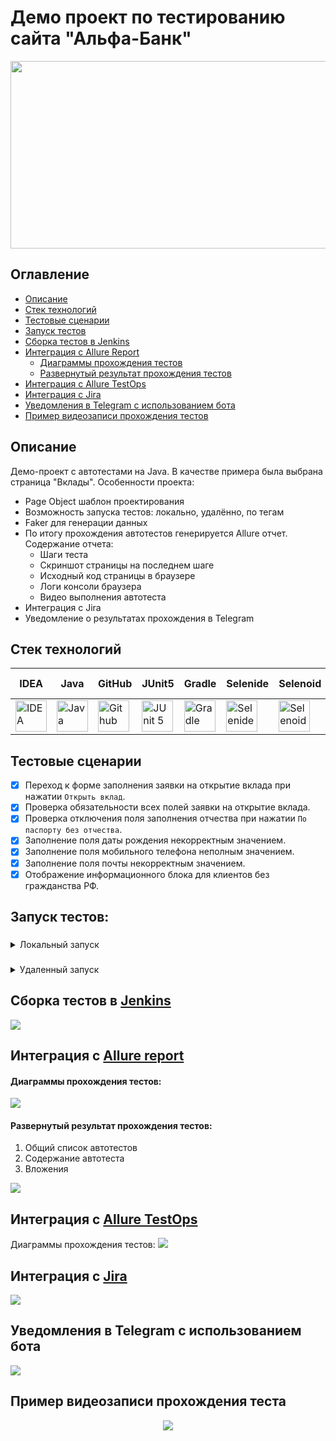 <h1>Демо проект по тестированию сайта "Альфа-Банк"</h1>


<p align="center">
<img src="images/logo/alfabank-logo.png" width="751" height="300" >
</p>

## Оглавление
+ [Описание](#Описание)
+ [Стек технологий](#Стек-технологий)
+ [Тестовые сценарии](#Тестовые-сценарии)
+ [Запуск тестов](#Запуск-тестов)
+ [Cборка тестов в Jenkins](#Cборка-тестов-в-Jenkins)
+ [Интеграция с Allure Report](#интеграция-с-allure-report)
    + [Диаграммы прохождения тестов](#Диаграммы-прохождения-тестов)
    + [Развернутый результат прохождения тестов](#Развернутый-результат-прохождения-тестов)
+ [Интеграция с Allure TestOps](#Интеграция-с-Allure-TestOps)
+ [Интеграция с Jira](#Интеграция-с-Jira)
+ [Уведомления в Telegram с использованием бота](#Уведомления-в-Telegram-с-использованием-бота)
+ [Пример видеозаписи прохождения тестов](#Пример-видеозаписи-прохождения-теста)

## Описание
Демо-проект с автотестами на Java. В качестве примера была выбрана страница "Вклады".
Особенности проекта:
- Page Object шаблон проектирования
- Возможность запуска тестов: локально, удалённо, по тегам
- Faker для генерации данных
- По итогу прохождения автотестов генерируется Allure отчет. Содержание отчета:
    - Шаги теста
    - Скриншот страницы на последнем шаге
    - Исходный код страницы в браузере
    - Логи консоли браузера
    - Видео выполнения автотеста
- Интеграция с Jira
- Уведомление о результатах прохождения в Telegram

## Стек технологий
| IDEA | Java | GitHub | JUnit5 | Gradle | Selenide | Selenoid | Allure | Jenkins | Allure TO| Jira |
| ------ | ------ | ------ | ------ | ------ | ------ | ------ | ------ | ------ | ------ | ------ |
| <a href="https://www.jetbrains.com/idea/"><img src="images/logo/Idea.svg" width="50" height="50"  alt="IDEA" title="vs IDEA"/></a> | <a href="https://www.java.com/"><img src="images/logo/Java.svg" width="50" height="50"  alt="Java" title="vs Java"/></a> | <a href="https://github.com/"><img src="images/logo/GitHub.svg" width="50" height="50"  alt="Github" title="vs Github"/></a> | <a href="https://junit.org/junit5/"><img src="images/logo/Junit5.svg" width="50" height="50"  alt="JUnit 5" title="vs JUnit 5"/></a> | <a href="https://gradle.org/"><img src="images/logo/Gradle.svg" width="50" height="50"  alt="Gradle" title="vs Gradle"/></a> | <a href="https://selenide.org/"><img src="images/logo/Selenide.svg" width="50" height="50" alt="Selenide" title="vs Selenide"/></a>| <a href="https://aerokube.com/selenoid/"><img src="images/logo/Selenoid.svg" width="50" height="50"  alt="Selenoid" title="vs Selenoid"/></a> | <a href="https://github.com/allure-framework/allure2"><img src="images/logo/Allure.svg" width="50" height="50"  alt="Allure" title="vs Allure"/></a> | <a href="https://www.jenkins.io/"><img src="images/logo/Jenkins.svg" width="50" height="50"  alt="Jenkins" title="vs Jenkins"/></a> | <a href="https://docs.qameta.io/allure-testops/"><img width="50" height="50"  alt="AllureTestOps" src="images/logo/Allure_TO.svg" title="vs AllureTestOps"></a> | <a href="https://www.atlassian.com/ru/software/jira"><img width="50" height="50"  alt="Jira" src="images/logo/Jira.svg" title="vs Jira"></a>

## Тестовые сценарии
- [x] Переход к форме заполнения заявки на открытие вклада при нажатии `Открыть вклад`.
- [x] Проверка обязательности всех полей заявки на открытие вклада.
- [x] Проверка отключения поля заполнения отчества при нажатии `По паспорту без отчества`.
- [x] Заполнение поля даты рождения некорректным значением.
- [x] Заполнение поля мобильного телефона неполным значением.
- [x] Заполнение поля почты некорректным значением.
- [x] Отображение информационного блока для клиентов без гражданства РФ.

## Запуск тестов:
### 
<details>
   <summary>Локальный запуск</summary>
   
   
1. Клонировать проект и открыть в IntelliJ IDEA
2. Запустить все тесты из терминала командой:
```
gradle clean test
```
3. Запустить тесты, относящиеся к заполнению заявки на регистрацию, можно по тегу `applicationFields`:

```
gradle clean applicationFields
```
   
Дополнительные команды:
1. Выполнить запрос на формирование отчета:
```
gradle allureReport
```
2. Открыть отчет в браузере:
```
gradle allureServe
```
</details>

### 
<details>
   <summary>Удаленный запуск</summary>

Для запуска всех тестов:
```
gradle clean test
```
| Параметры, которые можно добавить | Расшифровка | Значение по умолчанию |
|----------|----------|----------|
| -DbrowserName=${BROWSER}| Название браузера   | chrome   |
| -DbrowserVersion=${BROWSER_VERSION} | Номер версии браузера   | 100   |
| -DbrowserSize=${BROWSER_SIZE}| Разрешение экрана браузера   | 1920x1080   |
| -DremoteUrl=${REMOTE_URL}| Адрес удаленного сервера, на котором будут запускаться тесты   | Прописан в Jenkins   |
</details>

## Cборка тестов в <b><a target="_blank" href="https://jenkins.autotests.cloud/job/demo-alfabank-tests/">Jenkins</a></b>
<img src="images/screenshots/jenkins-project.png">

## Интеграция с <b><a target="_blank" href="https://jenkins.autotests.cloud/job/demo-alfabank-tests/8/allure/">Allure report</a></b>
#### Диаграммы прохождения тестов:
<img src="images/screenshots/allure-main-report.png">

#### Развернутый результат прохождения тестов:
1. Общий список автотестов
2. Содержание автотеста
3. Вложения
<img src="images/screenshots/allure-suites.png">


## Интеграция с <b><a target="_blank" href="https://allure.autotests.cloud/project/3735/dashboards">Allure TestOps</a></b>
Диаграммы прохождения тестов:
<img src="images/screenshots/allure-testops-dashboards.png">

## Интеграция с <b><a target="_blank" href="https://jira.autotests.cloud/browse/HOMEWORK-924">Jira</a></b>
<img src="images/screenshots/jira-integration.png">

## Уведомления в Telegram с использованием бота
<img src="images/screenshots/telegram-notification.png">


## Пример видеозаписи прохождения теста
<p align="center">
  <img src="images/video/videoWeb.gif">
</p>
